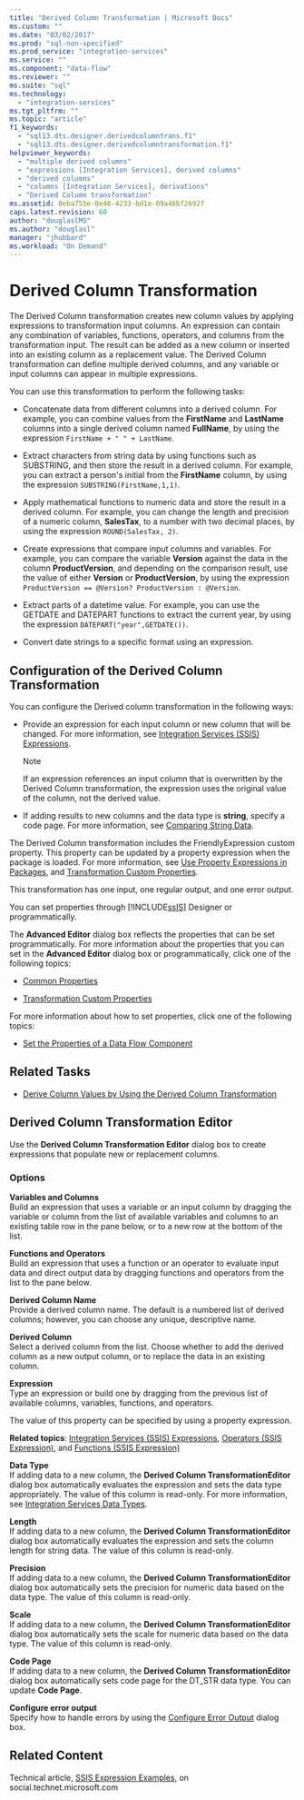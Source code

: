 ```yaml
---
title: "Derived Column Transformation | Microsoft Docs"
ms.custom: ""
ms.date: "03/02/2017"
ms.prod: "sql-non-specified"
ms.prod_service: "integration-services"
ms.service: ""
ms.component: "data-flow"
ms.reviewer: ""
ms.suite: "sql"
ms.technology: 
  - "integration-services"
ms.tgt_pltfrm: ""
ms.topic: "article"
f1_keywords: 
  - "sql13.dts.designer.derivedcolumntrans.f1"
  - "sql13.dts.designer.derivedcolumntransformation.f1"
helpviewer_keywords: 
  - "multiple derived columns"
  - "expressions [Integration Services], derived columns"
  - "derived columns"
  - "columns [Integration Services], derivations"
  - "Derived Column transformation"
ms.assetid: 8eba755e-8e48-4233-bd1e-09a46bf2692f
caps.latest.revision: 60
author: "douglaslMS"
ms.author: "douglasl"
manager: "jhubbard"
ms.workload: "On Demand"
---
```

# Derived Column Transformation
  The Derived Column transformation creates new column values by applying expressions to transformation input columns. An expression can contain any combination of variables, functions, operators, and columns from the transformation input. The result can be added as a new column or inserted into an existing column as a replacement value. The Derived Column transformation can define multiple derived columns, and any variable or input columns can appear in multiple expressions.  
  
 You can use this transformation to perform the following tasks:  
  
-   Concatenate data from different columns into a derived column. For example, you can combine values from the **FirstName** and **LastName** columns into a single derived column named **FullName**, by using the expression `FirstName + " " + LastName`.  
  
-   Extract characters from string data by using functions such as SUBSTRING, and then store the result in a derived column. For example, you can extract a person's initial from the **FirstName** column, by using the expression `SUBSTRING(FirstName,1,1)`.  
  
-   Apply mathematical functions to numeric data and store the result in a derived column. For example, you can change the length and precision of a numeric column, **SalesTax**, to a number with two decimal places, by using the expression `ROUND(SalesTax, 2)`.  
  
-   Create expressions that compare input columns and variables. For example, you can compare the variable **Version** against the data in the column **ProductVersion**, and depending on the comparison result, use the value of either **Version** or **ProductVersion**, by using the expression `ProductVersion == @Version? ProductVersion : @Version`.  
  
-   Extract parts of a datetime value. For example, you can use the GETDATE and DATEPART functions to extract the current year, by using the expression `DATEPART("year",GETDATE())`.  
  
-   Convert date strings to a specific format using an expression.  
  
## Configuration of the Derived Column Transformation  
 You can configure the Derived column transformation in the following ways:  
  
-   Provide an expression for each input column or new column that will be changed. For more information, see [Integration Services &#40;SSIS&#41; Expressions](../../../integration-services/expressions/integration-services-ssis-expressions.md).  
  
    > [!NOTE]  
    >  If an expression references an input column that is overwritten by the Derived Column transformation, the expression uses the original value of the column, not the derived value.  
  
-   If adding results to new columns and the data type is **string**, specify a code page. For more information, see [Comparing String Data](../../../integration-services/data-flow/comparing-string-data.md).  
  
 The Derived Column transformation includes the FriendlyExpression custom property. This property can be updated by a property expression when the package is loaded. For more information, see [Use Property Expressions in Packages](../../../integration-services/expressions/use-property-expressions-in-packages.md), and [Transformation Custom Properties](../../../integration-services/data-flow/transformations/transformation-custom-properties.md).  
  
 This transformation has one input, one regular output, and one error output.  
  
 You can set properties through [!INCLUDE[ssIS](../../../includes/ssis-md.md)] Designer or programmatically.  
  
 The **Advanced Editor** dialog box reflects the properties that can be set programmatically. For more information about the properties that you can set in the **Advanced Editor** dialog box or programmatically, click one of the following topics:  
  
-   [Common Properties](http://msdn.microsoft.com/library/51973502-5cc6-4125-9fce-e60fa1b7b796)  
  
-   [Transformation Custom Properties](../../../integration-services/data-flow/transformations/transformation-custom-properties.md)  
  
 For more information about how to set properties, click one of the following topics:  
  
-   [Set the Properties of a Data Flow Component](../../../integration-services/data-flow/set-the-properties-of-a-data-flow-component.md)  
  
## Related Tasks  
  
-   [Derive Column Values by Using the Derived Column Transformation](../../../integration-services/data-flow/transformations/derive-column-values-by-using-the-derived-column-transformation.md)  
  
## Derived Column Transformation Editor
  Use the **Derived Column Transformation Editor** dialog box to create expressions that populate new or replacement columns.  
  
### Options  
 **Variables and Columns**  
 Build an expression that uses a variable or an input column by dragging the variable or column from the list of available variables and columns to an existing table row in the pane below, or to a new row at the bottom of the list.  
  
 **Functions and Operators**  
 Build an expression that uses a function or an operator to evaluate input data and direct output data by dragging functions and operators from the list to the pane below.  
  
 **Derived Column Name**  
 Provide a derived column name. The default is a numbered list of derived columns; however, you can choose any unique, descriptive name.  
  
 **Derived Column**  
 Select a derived column from the list. Choose whether to add the derived column as a new output column, or to replace the data in an existing column.  
  
 **Expression**  
 Type an expression or build one by dragging from the previous list of available columns, variables, functions, and operators.  
  
 The value of this property can be specified by using a property expression.  
  
 **Related topics**: [Integration Services &#40;SSIS&#41; Expressions](../../../integration-services/expressions/integration-services-ssis-expressions.md), [Operators &#40;SSIS Expression&#41;](../../../integration-services/expressions/operators-ssis-expression.md), and [Functions &#40;SSIS Expression&#41;](../../../integration-services/expressions/functions-ssis-expression.md)  
  
 **Data Type**  
 If adding data to a new column, the **Derived Column TransformationEditor** dialog box automatically evaluates the expression and sets the data type appropriately. The value of this column is read-only. For more information, see [Integration Services Data Types](../../../integration-services/data-flow/integration-services-data-types.md).  
  
 **Length**  
 If adding data to a new column, the **Derived Column TransformationEditor** dialog box automatically evaluates the expression and sets the column length for string data. The value of this column is read-only.  
  
 **Precision**  
 If adding data to a new column, the **Derived Column TransformationEditor** dialog box automatically sets the precision for numeric data based on the data type. The value of this column is read-only.  
  
 **Scale**  
 If adding data to a new column, the **Derived Column TransformationEditor** dialog box automatically sets the scale for numeric data based on the data type. The value of this column is read-only.  
  
 **Code Page**  
 If adding data to a new column, the **Derived Column TransformationEditor** dialog box automatically sets code page for the DT_STR data type. You can update **Code Page**.  
  
 **Configure error output**  
 Specify how to handle errors by using the [Configure Error Output](http://msdn.microsoft.com/library/5f8da390-fab5-44f8-b268-d8fa313ce4b9) dialog box.  
  
## Related Content  
 Technical article, [SSIS Expression Examples](http://go.microsoft.com/fwlink/?LinkId=220761), on social.technet.microsoft.com  
